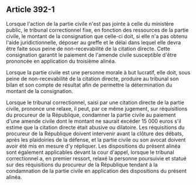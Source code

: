 Article 392-1
----
Lorsque l'action de la partie civile n'est pas jointe à celle du ministère
public, le tribunal correctionnel fixe, en fonction des ressources de la partie
civile, le montant de la consignation que celle-ci doit, si elle n'a pas obtenu
l'aide juridictionnelle, déposer au greffe et le délai dans lequel elle devra
être faite sous peine de non-recevabilité de la citation directe. Cette
consignation garantit le paiement de l'amende civile susceptible d'être
prononcée en application du troisième alinéa.

Lorsque la partie civile est une personne morale à but lucratif, elle doit, sous
peine de non-recevabilité de la citation directe, produire au tribunal son bilan
et son compte de résultat afin de permettre la détermination du montant de la
consignation.

Lorsque le tribunal correctionnel, saisi par une citation directe de la partie
civile, prononce une relaxe, il peut, par ce même jugement, sur réquisitions du
procureur de la République, condamner la partie civile au paiement d'une amende
civile dont le montant ne saurait excéder 15 000 euros s'il estime que la
citation directe était abusive ou dilatoire. Les réquisitions du procureur de la
République doivent intervenir avant la clôture des débats, après les plaidoiries
de la défense, et la partie civile ou son avocat doivent avoir été mis en mesure
d'y répliquer. Les dispositions du présent alinéa sont également applicables
devant la cour d'appel, lorsque le tribunal correctionnel a, en premier ressort,
relaxé la personne poursuivie et statué sur des réquisitions du procureur de la
République tendant à la condamnation de la partie civile en application des
dispositions du présent alinéa.
